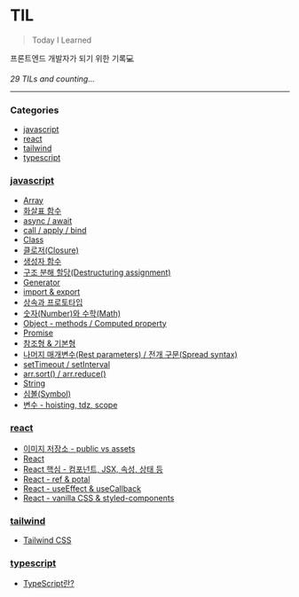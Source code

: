 # TIL
> Today I Learned

프론트엔드 개발자가 되기 위한 기록💻


_29 TILs and counting..._

---

### Categories

- [javascript](#javascript)
- [react](#react)
- [tailwind](#tailwind)
- [typescript](#typescript)

### [javascript](#javascript)
- [Array](javascript/array.md)
- [화살표 함수](javascript/arrow_function.md)
- [async / await](javascript/async_await.md)
- [call / apply / bind](javascript/call_apply_bind.md)
- [Class](javascript/class.md)
- [클로저(Closure)](javascript/closure.md)
- [생성자 함수](javascript/constructor_function.md)
- [구조 분해 할당(Destructuring assignment)](javascript/destructuring_assignment.md)
- [Generator](javascript/generator.md)
- [import & export](javascript/import_export.md)
- [상속과 프로토타입](javascript/inheritance_prototype.md)
- [숫자(Number)와 수학(Math)](javascript/number_math.md)
- [Object - methods / Computed property](javascript/object_methods_computed_property.md)
- [Promise](javascript/promise.md)
- [참조형 & 기본형](javascript/referenceType_primitiveType.md)
- [나머지 매개변수(Rest parameters) / 전개 구문(Spread syntax)](javascript/rest_parameters_spread_syntax.md)
- [setTimeout / setInterval](javascript/settimeout_stinterval.md)
- [arr.sort() / arr.reduce()](javascript/sort_reduce.md)
- [String](javascript/string.md)
- [심볼(Symbol)](javascript/symbol.md)
- [변수 - hoisting, tdz, scope](javascript/variable_hoisting_tdz_scope.md)

### [react](#react)
- [이미지 저장소 - public vs assets](react/public_vs_src_assets.md)
- [React](react/react.md)
- [React 핵심 - 컴포넌트, JSX, 속성, 상태 등](react/react_basic.md)
- [React - ref & potal](react/ref_potal.md)
- [React - useEffect & useCallback](react/useEffect_useCallback.md)
- [React - vanilla CSS & styled-components](react/vanillaCss_styledComponents.md)

### [tailwind](#tailwind)
- [Tailwind CSS](tailwind/tailwind_css.md)

### [typescript](#typescript)
- [TypeScript란?](typescript/why_typescript.md)

[1]: https://simonwillison.net/2020/Apr/20/self-rewriting-readme/
[2]: https://github.com/jbranchaud/til
